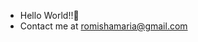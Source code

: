 - Hello World!!👋
- Contact me at romishamaria@gmail.com

<!---
Romaisa-09/Romaisa-09 is a ✨ special ✨ repository because its `README.md` (this file) appears on your GitHub profile.
You can click the Preview link to take a look at your changes.
--->
